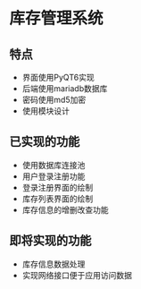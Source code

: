 # 库存管理系统
## 特点
- 界面使用PyQT6实现
- 后端使用mariadb数据库
- 密码使用md5加密
- 使用模块设计
## 已实现的功能
- 使用数据库连接池
- 用户登录注册功能
- 登录注册界面的绘制
- 库存列表界面的绘制
- 库存信息的增删改查功能
## 即将实现的功能
- 库存信息数据处理
- 实现网络接口便于应用访问数据
